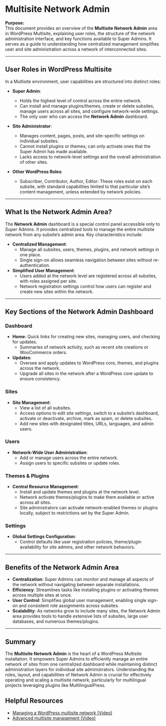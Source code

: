 # Multisite Network Admin

**Purpose:**  
This document provides an overview of the **Multisite Network Admin** area in WordPress Multisite, explaining user roles, the structure of the network administration interface, and key functions available to Super Admins. It serves as a guide to understanding how centralized management simplifies user and site administration across a network of interconnected sites.

---

## User Roles in WordPress Multisite

In a Multisite environment, user capabilities are structured into distinct roles:

- **Super Admin**:
    
    - Holds the highest level of control across the entire network.
    - Can install and manage plugins/themes, create or delete subsites, manage users across all sites, and configure network-wide settings.
    - The only user who can access the **Network Admin** dashboard.
- **Site Administrator**:
    
    - Manages content, pages, posts, and site-specific settings on individual subsites.
    - Cannot install plugins or themes; can only activate ones that the Super Admin has made available.
    - Lacks access to network-level settings and the overall administration of other sites.
- **Other WordPress Roles**:
    
    - Subscriber, Contributor, Author, Editor: These roles exist on each subsite, with standard capabilities limited to that particular site’s content management, unless extended by network policies.

---

## What Is the Network Admin Area?

The **Network Admin** dashboard is a special control panel accessible only to Super Admins. It provides centralized tools to manage the entire multisite network from any subsite’s admin area. Key characteristics include:

- **Centralized Management**:
    - Manage all subsites, users, themes, plugins, and network settings in one place.
    - Single sign-on allows seamless navigation between sites without re-authentication.
- **Simplified User Management**:
    - Users added at the network level are registered across all subsites, with roles assigned per site.
    - Network registration settings control how users can register and create new sites within the network.

---

## Key Sections of the Network Admin Dashboard

### Dashboard

- **Home**: Quick links for creating new sites, managing users, and checking for updates.
	- Summaries of network activity, such as recent site creations or WooCommerce orders.
- **Updates**:
    - Oversee and apply updates to WordPress core, themes, and plugins across the network.
    - Upgrade all sites in the network after a WordPress core update to ensure consistency.
### Sites

- **Site Management**:
    - View a list of all subsites.
    - Access options to edit site settings, switch to a subsite’s dashboard, activate or deactivate, archive, mark as spam, or delete subsites.
    - Add new sites with designated titles, URLs, languages, and admin users.

### Users

- **Network-Wide User Administration**:
    - Add or manage users across the entire network.
    - Assign users to specific subsites or update roles.

### Themes & Plugins

- **Central Resource Management**:
    - Install and update themes and plugins at the network level.
    - Network activate themes/plugins to make them available or active across all sites.
    - Site administrators can activate network-enabled themes or plugins locally, subject to restrictions set by the Super Admin.

### Settings

- **Global Settings Configuration**:
    - Control defaults like user registration policies, theme/plugin availability for site admins, and other network behaviors.


---

## Benefits of the Network Admin Area

- **Centralization**: Super Admins can monitor and manage all aspects of the network without navigating between separate installations.
- **Efficiency**: Streamlines tasks like installing plugins or activating themes across multiple sites at once.
- **User Control**: Simplifies global user management, enabling single sign-on and consistent role assignments across subsites.
- **Scalability**: As networks grow to include many sites, the Network Admin area provides tools to handle extensive lists of subsites, large user databases, and numerous themes/plugins.

---

## Summary

The **Multisite Network Admin** is the heart of a WordPress Multisite installation. It empowers Super Admins to efficiently manage an entire network of sites from one centralized dashboard while maintaining distinct administration layers for individual site administrators. Understanding the roles, layout, and capabilities of Network Admin is crucial for effectively operating and scaling a multisite network, particularly for multilingual projects leveraging plugins like MultilingualPress.


## Helpful Resources

- [Managing a WordPress multisite network (Video)](https://learn.wordpress.org/lesson/managing-a-wordpress-multisite-network/)
- [Advanced multisite management (Video)](https://learn.wordpress.org/lesson/advanced-multisite-management/)


